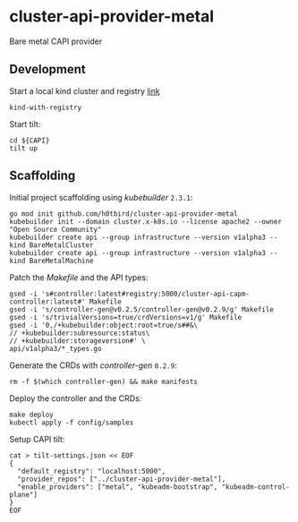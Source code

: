 # cluster-api-provider-metal
Bare metal CAPI provider

## Development
Start a local kind cluster and registry [link](https://github.com/windmilleng/kind-local/blob/master/kind-with-registry.sh)
```
kind-with-registry
```

Start tilt:
```
cd ${CAPI}
tilt up
```

## Scaffolding
Initial project scaffolding using *kubebuilder* `2.3.1`:
```
go mod init github.com/h0tbird/cluster-api-provider-metal
kubebuilder init --domain cluster.x-k8s.io --license apache2 --owner "Open Source Community"
kubebuilder create api --group infrastructure --version v1alpha3 --kind BareMetalCluster
kubebuilder create api --group infrastructure --version v1alpha3 --kind BareMetalMachine
```

Patch the *Makefile* and the API types:
```
gsed -i 's#controller:latest#registry:5000/cluster-api-capm-controller:latest#' Makefile
gsed -i 's/controller-gen@v0.2.5/controller-gen@v0.2.9/g' Makefile
gsed -i 's/trivialVersions=true/crdVersions=v1/g' Makefile
gsed -i '0,/+kubebuilder:object:root=true/s##&\
// +kubebuilder:subresource:status\
// +kubebuilder:storageversion#' \
api/v1alpha3/*_types.go
```

Generate the CRDs with *controller-gen* `0.2.9`:
```
rm -f $(which controller-gen) && make manifests
```

Deploy the controller and the CRDs:
```
make deploy
kubectl apply -f config/samples
```

Setup CAPI tilt:
```
cat > tilt-settings.json << EOF
{
  "default_registry": "localhost:5000",
  "provider_repos": ["../cluster-api-provider-metal"],
  "enable_providers": ["metal", "kubeadm-bootstrap", "kubeadm-control-plane"]
}
EOF
```
